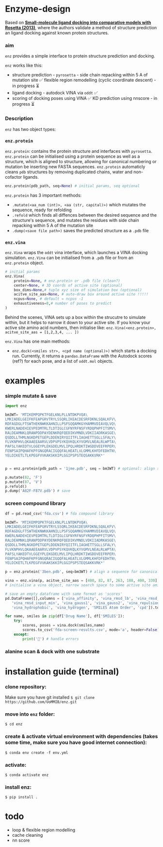 # Enzyme-design
Based on [**Small-molecule ligand docking into comparative models with Rosetta (2013)**](https://www.ncbi.nlm.nih.gov/pmc/articles/PMC5750396/), where the authors validate a method of structure prediction an ligand docking against known protein structures.  

### aim
```enz``` provides a simple interface to protein structure prediction and docking.

```enz``` works like this:
* structure prediction - ```pyrosetta``` - side chain repacking within 5 A of mutation site ✅ flexible region remodelling (cyclic coordinate descent) - in progress ⏳
* ligand docking - autodock VINA via ```oddt``` ✅
* scoring of docking poses using VINA ✅ KD prediction using nnscore - in progress ⏳



### Description
 ```enz``` has two object types:

### ```enz.protein```
 ```enz.protein```: contains the protein structure and interfaces with ```pyrosetta```. ```enz.protein``` can be initialised using a protein sequence as well as a structure, which is aligned to structure, allowing for canonical numbering or mutation be inserting new FASTA sequences. ```enz.protein``` automaticly cleans ```pdb``` structures by removing duplicated chains, water and non-cofactor ligands.

 ```python
enz.protein(pdb_path, seq=None) # initial params, seq optional
```

 ```enz.protein``` has 3 important methods:
 * ```.mutate(<aa_num (int)>, <aa (str, capital)>)``` which mutates the sequence, ready for refolding
 * ```.refold``` which finds all diffences between the desired sequence and the structure's sequence, and mutates the residues with side chain repacking within 5 A of the mutation site
 * ```.dump(<save file path>)``` saves the predicted structure as a ```.pdb``` file

### ```enz.vina```
```enz.Vina``` wraps the ```oddt``` vina interface, which launches a VINA docking simulation. ```enz.Vina``` can be initialised from a ```.pdb``` file or from an ```enz.protein``` object.

```python
# initial params
enz.Vina(
    protein=None, # enz.protein or .pdb file (clean?)
    center=None, # 3D coords of active site (optional)
    box_dims=None,# tuple xyz size of simulation box (optional)
    acitve_site_aas=None, # auto-draw box around active site !!!!!
    ncpus=None, # default = ncpus -1
    exhaustiveness=8,# number of poses to predict
)
```

Behind the scenes, VINA sets up a box within the strucutre to simulate within, but it helps to narrow it down to your active site. If you know your active site amino acid numbers, then initialise like: ```enz.Vina(<enz.protein>, acitve_site_aas = [1,2,3,4, ... ])```

```enz.Vina``` has one main methods:
* ```enz.dock(<smiles str>, <cpd name (optional)>)``` which starts a docking run. Currently, it returns a ```pandas.DataFrame``` with the Autodock scores (ref?) for each pose, and a list of ```oddt.mol``` objects.

# examples

### simple mutate & save

```python
import enz

bm3WT= 'MTIKEMPQPKTFGELKNLPLLNTDKPVQA\
LMKIADELGEIFKFEAPGRVTRYLSSQRLIKEACDESRFDKNLSQALKFV\
RDFAGDGLFTSWTHEKNWKKAHNILLPSFSQQAMKGYHAMMVDIAVQLVQ\
KWERLNADEHIEVPEDMTRLTLDTIGLCGFNYRFNSFYRDQPHPFITSMV\
RALDEAMNKLQRANPDDPAYDENKRQFQEDIKVMNDLVDKIIADRKASGE\
QSDDLLTHMLNGKDPETGEPLDDENIRYQIITFLIAGHETTSGLLSFALY\
FLVKNPHVLQKAAEEAARVLVDPVPSYKQVKQLKYVGMVLNEALRLWPTA\
PAFSLYAKEDTVLGGEYPLEKGDELMVLIPQLHRDKTIWGDDVEEFRPER\
FENPSAIPQHAFKPFGNGQRACIGQQFALHEATLVLGMMLKHFDFEDHTN\
YELDIKETLTLKPEGFVVKAKSKKIPLGGIPSPSTEQSAKKVRK*'


p = enz.protein(pdb_path = '1jme.pdb', seq = bm3WT) # optional: align sequence for canonical numbering

p.mutate(82, 'F')
p.mutate(87, 'V')
p.refold()
p.dump('A82F-F87V.pdb') # save
```

### screen compound library

```python
df = pd.read_csv('fda.csv') # fda compound library

bm3WT= 'MTIKEMPQPKTFGELKNLPLLNTDKPVQA\
LMKIADELGEIFKFEAPGRVTRYLSSQRLIKEACDESRFDKNLSQALKFV\
RDFAGDGLFTSWTHEKNWKKAHNILLPSFSQQAMKGYHAMMVDIAVQLVQ\
KWERLNADEHIEVPEDMTRLTLDTIGLCGFNYRFNSFYRDQPHPFITSMV\
RALDEAMNKLQRANPDDPAYDENKRQFQEDIKVMNDLVDKIIADRKASGE\
QSDDLLTHMLNGKDPETGEPLDDENIRYQIITFLIAGHETTSGLLSFALY\
FLVKNPHVLQKAAEEAARVLVDPVPSYKQVKQLKYVGMVLNEALRLWPTA\
PAFSLYAKEDTVLGGEYPLEKGDELMVLIPQLHRDKTIWGDDVEEFRPER\
FENPSAIPQHAFKPFGNGQRACIGQQFALHEATLVLGMMLKHFDFEDHTN\
YELDIKETLTLKPEGFVVKAKSKKIPLGGIPSPSTEQSAKKVRK*'

p = enz.protein('3ben.pdb', seq=bm3WT) # align a sequence for canonical numbering

vina = enz.vina(p, acitve_site_aas = [400, 82, 87, 263, 188, 400, 330], exhaustiveness=16)
# initialise a vina object, narrow search space to some active site amino acids

# save an empty dataframe with same format as 'scores'
pd.DataFrame([],columns = ['vina_affinity', 'vina_rmsd_lb', 'vina_rmsd_ub', 'vina_rmsd_input',
   'vina_rmsd_input_min', 'vina_gauss1', 'vina_gauss2', 'vina_repulsion',
   'vina_hydrophobic', 'vina_hydrogen', 'SMILES Atom Order', 'cpd']).to_csv('fda-screen-results.csv')

for name, smiles in zip(df['Drug Name'], df['SMILES']):
    try:
        scores, poses = vina.dock(smiles,name)
        scores.to_csv('fda-screen-results.csv', mode='a', header=False) # add to file (append mode)
    except:
        print('🤦') # handle errors
```
### alanine scan & dock with one substrate


# installation guide (terminal)
### clone repository:
Make sure you have git installed
```$ git clone https://github.com/UoMMIB/enz.git```
### move into ```enz``` folder:
```$ cd enz```

### create & activate virtual environment with dependencies (takes some time, make sure you have good internet connection):
```$ conda env create -f env.yml```
### activate:
```$ conda activate enz```
### install enz:
```$ pip install . ```


# todo
- loop & flexible region modelling
- cache cleaning
- nn score
